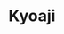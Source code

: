 ---
layout: place
title: "Kyoaji"
permalink: /massachusetts/boston/kyoaji.html
stateAbbr: MA
stateName: Massachusetts
cityName: Boston
seo:
  name: "Kyoaji"
  type: Restaurant
  links: http://www.kyoajiallston.com/
description: "Kyoaji serves delicious sushi in Boston, Massachusetts. Try fresh Japanese dishes for a great dining experience. Available for takeout, delivery, lunch, and dinner."
place_id: ChIJ20Jovjh544kRRNcEV-hlOsQ
photos:
  - name: >-
      places/ChIJ20Jovjh544kRRNcEV-hlOsQ/photos/AeeoHcIgfdljBX5UJNgDzpvJk9usJB0Fo85o97pTVTSYpWz9DGDU8dyzwqs4tErc8lvY5_bPq0wI5x7ZVJdeScyY6MWU4SnVmyshPLRJ_yCey8acPWgq1kWts0aaj4sRFn9NxhNQZP9mW1vyFUHVQRKe4RKOJ2bfa1QkoyNZ2D4S_I0r3um9pLwrDDm6zOpCPI62OZwdMcAWVhp9FXU19AI-01pMfwc5R9pOGM27tfk06xpYg4XkPXvX_Zo-5hDO7gHCxmura-IjEv6uWoqIE_4oJfkHD8ZtsB0moXOULR_5g0VYyg
    widthPx: 4032
    heightPx: 3024
    authorAttributions:
      - displayName: Kyoaji
        uri: https://maps.google.com/maps/contrib/113438520794888334026
        photoUri: >-
          https://lh3.googleusercontent.com/a/ACg8ocJz4n8Lmxh2MPnsMQUCJUGVrhVXTGw1zPVw-TyaVvfh3ZWi9Q=s100-p-k-no-mo
    flagContentUri: >-
      https://www.google.com/local/imagery/report/?cb_client=maps_api_places.places_api&image_key=!1e10!2sAF1QipMDYFmcCXFcRYArIvAPINF57_a1C4c5tHzWuP0u&hl=en-US
    googleMapsUri: >-
      https://www.google.com/maps/place//data=!3m4!1e2!3m2!1sAF1QipMDYFmcCXFcRYArIvAPINF57_a1C4c5tHzWuP0u!2e10!4m2!3m1!1s0x89e37938be6842db:0xc43a65e85704d744
  - name: >-
      places/ChIJ20Jovjh544kRRNcEV-hlOsQ/photos/AeeoHcK1fU6w-y4-SG2OHMQi8vlORXwizmDCEfwsUCv_o51vr2l9-n6hk7wBLviPHV62FJdfMOWplX0-KBk1YtzDTzdUvZgeb8oUIoz1nSFYuGi_q8ttoW3Z-XpPR_tBqxS_8mfNvfxHPOjvil-rvGTbZkqPuyvm2Mx1te9WhWNkmQqMuKTNurkcMR-gOonvOMFB95uazzTPGOu1MgLyUmb_4ZSbSh72Q2mzW5UArUAI1nto5vcQkfOZKtttOOCDatnZBzK1YhmuhUr1h3cxbQjhNRPmsxUX9Hmb3CdJRktyZO73cw
    widthPx: 1440
    heightPx: 1440
    authorAttributions:
      - displayName: Kyoaji
        uri: https://maps.google.com/maps/contrib/113438520794888334026
        photoUri: >-
          https://lh3.googleusercontent.com/a/ACg8ocJz4n8Lmxh2MPnsMQUCJUGVrhVXTGw1zPVw-TyaVvfh3ZWi9Q=s100-p-k-no-mo
    flagContentUri: >-
      https://www.google.com/local/imagery/report/?cb_client=maps_api_places.places_api&image_key=!1e10!2sAF1QipMWADOh2KYFtDfibyESdbwxEDP186t5aQzLVIwj&hl=en-US
    googleMapsUri: >-
      https://www.google.com/maps/place//data=!3m4!1e2!3m2!1sAF1QipMWADOh2KYFtDfibyESdbwxEDP186t5aQzLVIwj!2e10!4m2!3m1!1s0x89e37938be6842db:0xc43a65e85704d744
  - name: >-
      places/ChIJ20Jovjh544kRRNcEV-hlOsQ/photos/AeeoHcJsdKGsHk16xzrvWsOVBPk8XJCivDYVy0MTPZ2aVdZGYyBlJm8-RgzbRuFswQGO7T43SUNjqsWQ-ZxT8py_GZb9YFkR-NmEmkxH7ar0wXnk0-M7ije7fearcl1pgXnTvaVfR1mb3i8v_33iYtOddfjxd_zRraNTsekIjyM3pKJodgHEhYkP4WHZJ1OSohn-k-e2Jl563fX_Gr9u-Re_H3Vcu4DelFyvg2XUT-gTHVjurOBQV4jU_n8UDHbCnIkHnxeYJ5fiZk6ZsXqg8CZX3dbccVL46dh1U4x7MU-SpvIjOA
    widthPx: 2048
    heightPx: 1367
    authorAttributions:
      - displayName: Kyoaji
        uri: https://maps.google.com/maps/contrib/113438520794888334026
        photoUri: >-
          https://lh3.googleusercontent.com/a/ACg8ocJz4n8Lmxh2MPnsMQUCJUGVrhVXTGw1zPVw-TyaVvfh3ZWi9Q=s100-p-k-no-mo
    flagContentUri: >-
      https://www.google.com/local/imagery/report/?cb_client=maps_api_places.places_api&image_key=!1e10!2sAF1QipMgf1wYcVJGfXKcKFvm1eVyLevs4fBn-s2IElX4&hl=en-US
    googleMapsUri: >-
      https://www.google.com/maps/place//data=!3m4!1e2!3m2!1sAF1QipMgf1wYcVJGfXKcKFvm1eVyLevs4fBn-s2IElX4!2e10!4m2!3m1!1s0x89e37938be6842db:0xc43a65e85704d744
  - name: >-
      places/ChIJ20Jovjh544kRRNcEV-hlOsQ/photos/AeeoHcI9PyXUoMZ3M2uXrzkSWNnWq2EloKI0CLbXvkWoOn9OLwJDUaoNcSv7kCzFrYc7bgprd8JGArOxsCKXk3sZzxy7b9mMokzKjMN-6EyCV3eNaU21OFO4GtPCH5AzNtvpJK-vcTw-eXDwNFQhTcKK06HmUibXd3Cub-R1Ys2kXfqcW8lcN7iTNFw6NvSiAgGql-6_ZvC-hCoAgw9K20w4xcyKpUj9KgUAW60M2wa-al9i7ulkfLCg8DgRY1cr_fmjdlHIxj-4BhhYfqYWPBv53h_EW-2uHm3oRs247YcWbs3onrMG2FZglCcT19eSao3itctb8Mq7gZorHVvCe-CuFcCegyxCbFgV5r5upqAfolWD6YN14UjohHhydAyYqS8U2F-KKDa363C1eQK_WTTvc0QZAEeneJQQenVqMkKP1gxDEm8
    widthPx: 1707
    heightPx: 1280
    authorAttributions:
      - displayName: upana
        uri: https://maps.google.com/maps/contrib/112107668273723472478
        photoUri: >-
          https://lh3.googleusercontent.com/a-/ALV-UjV_0l0VvtBo0HW8QOPCx-ptcgqd9tWpUXwyKnT-_aVJea8ij6cv=s100-p-k-no-mo
    flagContentUri: >-
      https://www.google.com/local/imagery/report/?cb_client=maps_api_places.places_api&image_key=!1e10!2sCIHM0ogKEICAgIC33O6r2QE&hl=en-US
    googleMapsUri: >-
      https://www.google.com/maps/place//data=!3m4!1e2!3m2!1sCIHM0ogKEICAgIC33O6r2QE!2e10!4m2!3m1!1s0x89e37938be6842db:0xc43a65e85704d744
  - name: >-
      places/ChIJ20Jovjh544kRRNcEV-hlOsQ/photos/AeeoHcJdF7unUIyLaZkS8oL_BYP5-w33N1QJQmz-Acr0at6Fn17IZHVdIwY9ZzmvLss2p_4WbUGoQKlTDm9BiSnB2EcUyuUhYPy_kQFLPb0rW81fGUGrP5CwweBUc0m4WYskqu6sFY2kRJbBM7W_PMp7-pksfmmNKQ7cxkr4qiqqNjdF3PaKc6WGPiPtM3BMlvL9lkylreoiV42pRwTUA9FQ6qa3b9wGI_qKoZdkWCM42kL2v8aSUbJc-oQVRcMNzqPrGBD_LTwX8EpXHUz1sJ8GSExxVqwTVgQNJ5V_3VrJu9UI7g
    widthPx: 4451
    heightPx: 3338
    authorAttributions:
      - displayName: Kyoaji
        uri: https://maps.google.com/maps/contrib/113438520794888334026
        photoUri: >-
          https://lh3.googleusercontent.com/a/ACg8ocJz4n8Lmxh2MPnsMQUCJUGVrhVXTGw1zPVw-TyaVvfh3ZWi9Q=s100-p-k-no-mo
    flagContentUri: >-
      https://www.google.com/local/imagery/report/?cb_client=maps_api_places.places_api&image_key=!1e10!2sAF1QipNf1X96r5l0s-BEMaukjrCfl9YIVNY4xO3XdxuI&hl=en-US
    googleMapsUri: >-
      https://www.google.com/maps/place//data=!3m4!1e2!3m2!1sAF1QipNf1X96r5l0s-BEMaukjrCfl9YIVNY4xO3XdxuI!2e10!4m2!3m1!1s0x89e37938be6842db:0xc43a65e85704d744
  - name: >-
      places/ChIJ20Jovjh544kRRNcEV-hlOsQ/photos/AeeoHcK_F1QJSBMKQp_6_uc-XbYTrc27sHjjiZjk8sLBzzxVwzdr1rypumTDCvC1I2sH0WWEeF_fE0Erkmf-LNdnCqbemaoewqo4dorFOc-WgwbhSsZ7zYz0H2SSwVHx8Xo9vfZtxpzKkEIOay2mGGATOS_8U5hvc3_uyZOaAH6URQf7c7No4_QC54qr9Ot6Aobir_vyp47WlOQrt8HoDpQ5KCNI_qKr2sIdkqYes5igLWokeUbZGmGzaLBfM32VvmpoZBAkwNKwuU4g1h2GVgPytkTIZjmrPFQyq4DLR30OloAiuQ
    widthPx: 3453
    heightPx: 3453
    authorAttributions:
      - displayName: Kyoaji
        uri: https://maps.google.com/maps/contrib/113438520794888334026
        photoUri: >-
          https://lh3.googleusercontent.com/a/ACg8ocJz4n8Lmxh2MPnsMQUCJUGVrhVXTGw1zPVw-TyaVvfh3ZWi9Q=s100-p-k-no-mo
    flagContentUri: >-
      https://www.google.com/local/imagery/report/?cb_client=maps_api_places.places_api&image_key=!1e10!2sAF1QipM7KcwyxpN4EjNFZZ2YObjc6i77rx87eY4QtewX&hl=en-US
    googleMapsUri: >-
      https://www.google.com/maps/place//data=!3m4!1e2!3m2!1sAF1QipM7KcwyxpN4EjNFZZ2YObjc6i77rx87eY4QtewX!2e10!4m2!3m1!1s0x89e37938be6842db:0xc43a65e85704d744
  - name: >-
      places/ChIJ20Jovjh544kRRNcEV-hlOsQ/photos/AeeoHcJ-al2EGn5h0F4q88XjhsQtWYKIDrUgzWuKN5HSs8mC954OR7pFMURSSVB4XQyDQYGQLcgLU3-joH-Vf88ucwjT-yN_h6sarLsS74DUq9w2aqbya5M3nl2w0gzgcvFrn4UEJOE5jvdf-BdWaW3TMxHE5E7l-7IboV3_kW_eUUMN7KRjw1K58AsXGFQG0p7kN1hFo6tEpehgox5a_6NMaW6p2YlKeJa999s-VHn408wJiuUyAQDTb8JYZQu0cqbDXHFrxGv4P-RIXv5iRDT1pY3cWTioQXRWxHdhYhayMFtTrw
    widthPx: 2048
    heightPx: 1367
    authorAttributions:
      - displayName: Kyoaji
        uri: https://maps.google.com/maps/contrib/113438520794888334026
        photoUri: >-
          https://lh3.googleusercontent.com/a/ACg8ocJz4n8Lmxh2MPnsMQUCJUGVrhVXTGw1zPVw-TyaVvfh3ZWi9Q=s100-p-k-no-mo
    flagContentUri: >-
      https://www.google.com/local/imagery/report/?cb_client=maps_api_places.places_api&image_key=!1e10!2sAF1QipN-Cq2hOA-BRUSf9YS2MLfk5hrs8a9tQTA0yFhO&hl=en-US
    googleMapsUri: >-
      https://www.google.com/maps/place//data=!3m4!1e2!3m2!1sAF1QipN-Cq2hOA-BRUSf9YS2MLfk5hrs8a9tQTA0yFhO!2e10!4m2!3m1!1s0x89e37938be6842db:0xc43a65e85704d744
  - name: >-
      places/ChIJ20Jovjh544kRRNcEV-hlOsQ/photos/AeeoHcKPD8vx2DHmpCszzpWMqHiVgmvWz6xKWcgwdhxdJElBvXV_c7dCbFSUhBO2BhBDIKoFF4mbZ6K_qExQCPqRAfZhNOtREKZ2-pEg8X2Pms8y3WxS4Hr90cEzOSmd2ZF789t7L_ORxeKE3hZLHk97uE3-CEL9PsmKDIQ5bIDg76qNkpFXgqRHMS8_3MkG5a1vSzbxL3C_lDeHqKqlCrYEk5yAMHAcI9XqkRTBSKW8AY_LpRI_ouo7FA9GO0sRaN7TAAAVUGtYjlJ9PGiTsjS9zEBUBgnyCHkKTpJVZyzqXExtzA
    widthPx: 1440
    heightPx: 1440
    authorAttributions:
      - displayName: Kyoaji
        uri: https://maps.google.com/maps/contrib/113438520794888334026
        photoUri: >-
          https://lh3.googleusercontent.com/a/ACg8ocJz4n8Lmxh2MPnsMQUCJUGVrhVXTGw1zPVw-TyaVvfh3ZWi9Q=s100-p-k-no-mo
    flagContentUri: >-
      https://www.google.com/local/imagery/report/?cb_client=maps_api_places.places_api&image_key=!1e10!2sAF1QipN2b9NTjjGN4edJjKVz53gVk0xtPq4PRxRLALxs&hl=en-US
    googleMapsUri: >-
      https://www.google.com/maps/place//data=!3m4!1e2!3m2!1sAF1QipN2b9NTjjGN4edJjKVz53gVk0xtPq4PRxRLALxs!2e10!4m2!3m1!1s0x89e37938be6842db:0xc43a65e85704d744
  - name: >-
      places/ChIJ20Jovjh544kRRNcEV-hlOsQ/photos/AeeoHcIk1ciAIjUXnvsu2g0t79EbuPA0eNree8BSZASe53EAt6vNkVwN2L0b7EwJaxOgEjnRv3HINFw8WQRxUqSJ9e3JQskZYH_RtT2ni8JKwj9pl9OZ1ydj6O8q2fUDUGQDoO4TcEj1dy8Wz5lfliMp2dLjCYEpTge2V6eTuZVi1sXJ96JE4eC1CznIGngv6NkhHhnhCkJITY1Idiy-WZ6-TVYiJJwZGpg4O1LNQjLEcs_-Mnn3OJc-GM7v5uc0gylkKUz8x3BuXQJDh_6jKQnpTdwhJT4sNBBeWN8ohbI4DmWcpg
    widthPx: 3458
    heightPx: 3572
    authorAttributions:
      - displayName: Kyoaji
        uri: https://maps.google.com/maps/contrib/113438520794888334026
        photoUri: >-
          https://lh3.googleusercontent.com/a/ACg8ocJz4n8Lmxh2MPnsMQUCJUGVrhVXTGw1zPVw-TyaVvfh3ZWi9Q=s100-p-k-no-mo
    flagContentUri: >-
      https://www.google.com/local/imagery/report/?cb_client=maps_api_places.places_api&image_key=!1e10!2sAF1QipPHer5JjjgCgilZo16lBfPWgv45ys2dp27AvnrX&hl=en-US
    googleMapsUri: >-
      https://www.google.com/maps/place//data=!3m4!1e2!3m2!1sAF1QipPHer5JjjgCgilZo16lBfPWgv45ys2dp27AvnrX!2e10!4m2!3m1!1s0x89e37938be6842db:0xc43a65e85704d744
  - name: >-
      places/ChIJ20Jovjh544kRRNcEV-hlOsQ/photos/AeeoHcIDsKk7OEMAKs4_BaJSKv4mcqJUz6ZB4P6SbLmwpbuebxX-8I3dOX6l_oVU5ZTXkfTX-uWx8NMEgLsmbFNu0syAkC4kmvkXX_7-LF2GrXiGhNbd9BBb62_VIBz6NwjOdQA59UptnllfN62g4ntTrS7lTwAN07fZkKV6O0A1RrPBBNqVkO00-uS6iBz4b2TcMdFdDtBiR0pJmgEikyp-_6GP5UBvvpzGGGqvvN_e5kOjiW54z-zdOzqiBpjKNXVLa0Yzr2ur_lpRdZ5U3G1lgV_EpuU9VYBWDAsU0-2aaLoVRg
    widthPx: 2160
    heightPx: 2880
    authorAttributions:
      - displayName: Kyoaji
        uri: https://maps.google.com/maps/contrib/113438520794888334026
        photoUri: >-
          https://lh3.googleusercontent.com/a/ACg8ocJz4n8Lmxh2MPnsMQUCJUGVrhVXTGw1zPVw-TyaVvfh3ZWi9Q=s100-p-k-no-mo
    flagContentUri: >-
      https://www.google.com/local/imagery/report/?cb_client=maps_api_places.places_api&image_key=!1e10!2sAF1QipMjdbQG4Y6pkqqMaw3WQpPO0xMWgWoL86qXKbFy&hl=en-US
    googleMapsUri: >-
      https://www.google.com/maps/place//data=!3m4!1e2!3m2!1sAF1QipMjdbQG4Y6pkqqMaw3WQpPO0xMWgWoL86qXKbFy!2e10!4m2!3m1!1s0x89e37938be6842db:0xc43a65e85704d744
address: 66 Brighton Ave, Boston, MA 02134, USA
street: 66 Brighton Ave
city: Boston
state: MA
zip: '02134'
country: USA
neighborhood: Commonwealth
latitude: '42.352385'
longitude: '-71.128547'
accessibility_options:
  wheelchairAccessibleRestroom: true
  wheelchairAccessibleSeating: true
business_status: OPERATIONAL
name: Kyoaji
google_maps_links:
  directionsUri: >-
    https://www.google.com/maps/dir//''/data=!4m7!4m6!1m1!4e2!1m2!1m1!1s0x89e37938be6842db:0xc43a65e85704d744!3e0
  placeUri: https://maps.google.com/?cid=14139726028649846596
  writeAReviewUri: >-
    https://www.google.com/maps/place//data=!4m3!3m2!1s0x89e37938be6842db:0xc43a65e85704d744!12e1
  reviewsUri: >-
    https://www.google.com/maps/place//data=!4m4!3m3!1s0x89e37938be6842db:0xc43a65e85704d744!9m1!1b1
  photosUri: >-
    https://www.google.com/maps/place//data=!4m3!3m2!1s0x89e37938be6842db:0xc43a65e85704d744!10e5
primary_type: Japanese Restaurant
opening_hours:
  regular: null
  current: null
secondary_opening_hours:
  regular:
    weekdayDescriptions: null
    type: null
  current:
    weekdayDescriptions: null
    type: null
phone: (617) 208-8747
price_level: PRICE_LEVEL_MODERATE
price_range: $10 &ndash; $20
rating: '4.1'
rating_count: 30
website: http://www.kyoajiallston.com/
reviews:
  - name: >-
      places/ChIJ20Jovjh544kRRNcEV-hlOsQ/reviews/ChZDSUhNMG9nS0VJQ0FnSUNYbTk3eU9REAE
    relativePublishTimeDescription: 5 months ago
    rating: 2
    text:
      text: >-
        DO NOT COME HERE!


        I got some take out pretty late at night as I was craving sushi and I
        was not impressed. For one, I got the spicy salmon roll with cucumbers
        and I got a shrimp tempura roll. I also ordered a spicy miso soup. For
        the price of $22.10, it’s not bad. Sushi is always a bit on the pricier
        side, so for 2 rolls and a soup, it’s not bad. But, I am extremely
        disappointed in particularly the shrimp tempura roll. What happened to
        shrimp tempura roll being shrimp tempura, avocado, cucumbers, etc? Now,
        it seems like all of these sushi restaurants are trying to skimp out on
        the extras and be cheap with what they consider a shrimp tempura roll.
        Rolls don’t just have 1 ingredient/filling. It’s ridiculous. The spicy
        salmon roll was good, but it literally was just salmon and cucumbers… Am
        I crazy? What is happening to sushi restaurants and them skimping out on
        so much? The menu items are so literal with no other fillings. It’s
        exhausting and lowkey a scam. The spicy miso soup was very good though.
        That, I enjoyed. Other than the food, the place was clean (I picked up
        my food) and the service was nice and fast. Would not be going to again
        unless I’m craving sushi really badly at 1 am. The only good thing about
        this place is how late it opens on some days — that’s it. The sushi, not
        that great and a scam.


        Edit: Drop another star because the owner’s response is crazy and rude.
        Do better 😊 and to respond to your insane reply, no other sushi
        restaurant calls it “crazy maki.” I’ve literally been sushi in boston
        since I was born (because I was born here). I’m not about to let some
        mid their sushi restaurant gaslight me into thinking that normal shrimp
        tempura is called “crazy maki.” Sir, that’s crazy. Have a nice life 😘
      languageCode: en
    originalText:
      text: >-
        DO NOT COME HERE!


        I got some take out pretty late at night as I was craving sushi and I
        was not impressed. For one, I got the spicy salmon roll with cucumbers
        and I got a shrimp tempura roll. I also ordered a spicy miso soup. For
        the price of $22.10, it’s not bad. Sushi is always a bit on the pricier
        side, so for 2 rolls and a soup, it’s not bad. But, I am extremely
        disappointed in particularly the shrimp tempura roll. What happened to
        shrimp tempura roll being shrimp tempura, avocado, cucumbers, etc? Now,
        it seems like all of these sushi restaurants are trying to skimp out on
        the extras and be cheap with what they consider a shrimp tempura roll.
        Rolls don’t just have 1 ingredient/filling. It’s ridiculous. The spicy
        salmon roll was good, but it literally was just salmon and cucumbers… Am
        I crazy? What is happening to sushi restaurants and them skimping out on
        so much? The menu items are so literal with no other fillings. It’s
        exhausting and lowkey a scam. The spicy miso soup was very good though.
        That, I enjoyed. Other than the food, the place was clean (I picked up
        my food) and the service was nice and fast. Would not be going to again
        unless I’m craving sushi really badly at 1 am. The only good thing about
        this place is how late it opens on some days — that’s it. The sushi, not
        that great and a scam.


        Edit: Drop another star because the owner’s response is crazy and rude.
        Do better 😊 and to respond to your insane reply, no other sushi
        restaurant calls it “crazy maki.” I’ve literally been sushi in boston
        since I was born (because I was born here). I’m not about to let some
        mid their sushi restaurant gaslight me into thinking that normal shrimp
        tempura is called “crazy maki.” Sir, that’s crazy. Have a nice life 😘
      languageCode: en
    authorAttribution:
      displayName: Kimi Nguyen
      uri: https://www.google.com/maps/contrib/106252196618194719020/reviews
      photoUri: >-
        https://lh3.googleusercontent.com/a-/ALV-UjV6sA8Igd6uwxS6SwtRfpFOjoOskeogMxVHyWKx0sjU5JWWAYIv=s128-c0x00000000-cc-rp-mo-ba3
    publishTime: '2024-10-21T23:40:34.792445Z'
    flagContentUri: >-
      https://www.google.com/local/review/rap/report?postId=ChZDSUhNMG9nS0VJQ0FnSUNYbTk3eU9REAE&d=17924085&t=1
    googleMapsUri: >-
      https://www.google.com/maps/reviews/data=!4m6!14m5!1m4!2m3!1sChZDSUhNMG9nS0VJQ0FnSUNYbTk3eU9REAE!2m1!1s0x89e37938be6842db:0xc43a65e85704d744
  - name: >-
      places/ChIJ20Jovjh544kRRNcEV-hlOsQ/reviews/ChZDSUhNMG9nS0VJQ0FnSUMzM082ckdREAE
    relativePublishTimeDescription: 5 months ago
    rating: 5
    text:
      text: >-
        The service was amazing. All staff was so incredibly friendly and
        helpful. The food was so amazing. 100/10 Definitely recommend coming
        here.
      languageCode: en
    originalText:
      text: >-
        The service was amazing. All staff was so incredibly friendly and
        helpful. The food was so amazing. 100/10 Definitely recommend coming
        here.
      languageCode: en
    authorAttribution:
      displayName: upana
      uri: https://www.google.com/maps/contrib/112107668273723472478/reviews
      photoUri: >-
        https://lh3.googleusercontent.com/a-/ALV-UjV_0l0VvtBo0HW8QOPCx-ptcgqd9tWpUXwyKnT-_aVJea8ij6cv=s128-c0x00000000-cc-rp-mo
    publishTime: '2024-11-03T19:33:05.707956Z'
    flagContentUri: >-
      https://www.google.com/local/review/rap/report?postId=ChZDSUhNMG9nS0VJQ0FnSUMzM082ckdREAE&d=17924085&t=1
    googleMapsUri: >-
      https://www.google.com/maps/reviews/data=!4m6!14m5!1m4!2m3!1sChZDSUhNMG9nS0VJQ0FnSUMzM082ckdREAE!2m1!1s0x89e37938be6842db:0xc43a65e85704d744
  - name: >-
      places/ChIJ20Jovjh544kRRNcEV-hlOsQ/reviews/ChdDSUhNMG9nS0VJQ0FnTUNBOWRfaW93RRAB
    relativePublishTimeDescription: 2 months ago
    rating: 1
    text:
      text: >-
        I can definitely say that it was the worst restaurant I have ever been
        to in Boston. The food was very tasteless. When I told the waiter that I
        did not like the food, he called his chef. The chef came to the table
        and scolded me. Later, when I wanted to use the restroom, the staff said
        that the restroom was closed. I said that I saw people using the
        restroom just before me. However, they did not let me use the restroom.
        I asked why they did this and the same chef came again and pushed me. He
        touched me and pushed me out of the place. It was the worst experience I
        have ever had. Such rudeness is unacceptable, I definitely do not
        recommend it to anyone.
      languageCode: en
    originalText:
      text: >-
        I can definitely say that it was the worst restaurant I have ever been
        to in Boston. The food was very tasteless. When I told the waiter that I
        did not like the food, he called his chef. The chef came to the table
        and scolded me. Later, when I wanted to use the restroom, the staff said
        that the restroom was closed. I said that I saw people using the
        restroom just before me. However, they did not let me use the restroom.
        I asked why they did this and the same chef came again and pushed me. He
        touched me and pushed me out of the place. It was the worst experience I
        have ever had. Such rudeness is unacceptable, I definitely do not
        recommend it to anyone.
      languageCode: en
    authorAttribution:
      displayName: Aytürk Aluş
      uri: https://www.google.com/maps/contrib/114748541405175873836/reviews
      photoUri: >-
        https://lh3.googleusercontent.com/a-/ALV-UjXnKFREG8ktQti97SeGt5GRC5RmwQ8d7hzb76HOxU8C70Zkf2-G=s128-c0x00000000-cc-rp-mo
    publishTime: '2025-02-03T02:02:20.973669Z'
    flagContentUri: >-
      https://www.google.com/local/review/rap/report?postId=ChdDSUhNMG9nS0VJQ0FnTUNBOWRfaW93RRAB&d=17924085&t=1
    googleMapsUri: >-
      https://www.google.com/maps/reviews/data=!4m6!14m5!1m4!2m3!1sChdDSUhNMG9nS0VJQ0FnTUNBOWRfaW93RRAB!2m1!1s0x89e37938be6842db:0xc43a65e85704d744
  - name: >-
      places/ChIJ20Jovjh544kRRNcEV-hlOsQ/reviews/ChdDSUhNMG9nS0VJQ0FnSUNCbEw2VmlBRRAB
    relativePublishTimeDescription: 2 years ago
    rating: 5
    text:
      text: >-
        Beautifully presented and very very tasty maki, chirashi, and poke bowl!
        They have a very large selection and the portions were also good. We
        devoured all of it so quickly!


        Even though I got takeout, the presentation is picture perfect, so I’m
        sure it would be even more beautiful dining in.


        Highly recommend trying this sushi place. I’m excited to come back!
      languageCode: en
    originalText:
      text: >-
        Beautifully presented and very very tasty maki, chirashi, and poke bowl!
        They have a very large selection and the portions were also good. We
        devoured all of it so quickly!


        Even though I got takeout, the presentation is picture perfect, so I’m
        sure it would be even more beautiful dining in.


        Highly recommend trying this sushi place. I’m excited to come back!
      languageCode: en
    authorAttribution:
      displayName: Victoria P
      uri: https://www.google.com/maps/contrib/107384297287551664204/reviews
      photoUri: >-
        https://lh3.googleusercontent.com/a-/ALV-UjVSL6wFjFpuJQr8tFhsvPymSuuVkkCLcwMIz49KQbGEOR7Kjzdl=s128-c0x00000000-cc-rp-mo-ba3
    publishTime: '2023-01-26T22:32:38.038221Z'
    flagContentUri: >-
      https://www.google.com/local/review/rap/report?postId=ChdDSUhNMG9nS0VJQ0FnSUNCbEw2VmlBRRAB&d=17924085&t=1
    googleMapsUri: >-
      https://www.google.com/maps/reviews/data=!4m6!14m5!1m4!2m3!1sChdDSUhNMG9nS0VJQ0FnSUNCbEw2VmlBRRAB!2m1!1s0x89e37938be6842db:0xc43a65e85704d744
  - name: >-
      places/ChIJ20Jovjh544kRRNcEV-hlOsQ/reviews/ChZDSUhNMG9nS0VJQ0FnTUN3aGNEY0pnEAE
    relativePublishTimeDescription: 3 weeks ago
    rating: 5
    text:
      text: >-
        Always love the food I get from here. The sushi bowls are delicious and
        you get more for the price compared to other places.
      languageCode: en
    originalText:
      text: >-
        Always love the food I get from here. The sushi bowls are delicious and
        you get more for the price compared to other places.
      languageCode: en
    authorAttribution:
      displayName: Lindsay Nguyen
      uri: https://www.google.com/maps/contrib/101225870465512251748/reviews
      photoUri: >-
        https://lh3.googleusercontent.com/a/ACg8ocL-PQ7hNzB-DRHUyldQIxsGZP8ss8wZIne6mGAC0CNv_1Pq4g=s128-c0x00000000-cc-rp-mo
    publishTime: '2025-03-20T00:41:31.785412Z'
    flagContentUri: >-
      https://www.google.com/local/review/rap/report?postId=ChZDSUhNMG9nS0VJQ0FnTUN3aGNEY0pnEAE&d=17924085&t=1
    googleMapsUri: >-
      https://www.google.com/maps/reviews/data=!4m6!14m5!1m4!2m3!1sChZDSUhNMG9nS0VJQ0FnTUN3aGNEY0pnEAE!2m1!1s0x89e37938be6842db:0xc43a65e85704d744
parking_options: null
payment_options:
  acceptsCreditCards: true
  acceptsDebitCards: true
  acceptsCashOnly: false
  acceptsNfc: true
allow_dogs: null
curbside_pickup: null
delivery: true
dine_in: true
good_for_children: null
good_for_groups: null
good_for_sports: false
live_music: false
menu_for_children: null
outdoor_seating: false
reservable: true
restroom: true
serves_beer: null
serves_breakfast: null
serves_brunch: null
serves_cocktails: null
serves_coffee: null
serves_dinner: true
serves_dessert: true
serves_lunch: true
serves_vegetarian_food: null
serves_wine: null
takeout: true
summary: null

---